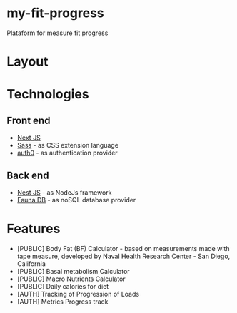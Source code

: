 # my-fit-progress
Plataform for measure fit progress

# Layout

# Technologies

## Front end
- <a href="https://nestjs.com/" target="_blank" rel="noopener noreferrer">Next JS</a>
- <a href="https://sass-lang.com/" target="_blank" rel="noopener noreferrer">Sass</a> - as CSS extension language
- <a href="https://manage.auth0.com/" target="_blank" rel="noopener noreferrer">auth0</a> - as authentication provider

## Back end
- <a href="https://docs.nestjs.com/" target="_blank" rel="noopener noreferrer">Nest JS</a> - as NodeJs framework
- <a href="https://docs.fauna.com/fauna/current/" target="_blank" rel="noopener noreferrer">Fauna DB</a> - as noSQL database provider

# Features

- [PUBLIC] Body Fat (BF) Calculator - based on measurements made with tape measure, developed by Naval Health Research Center - San Diego, California
- [PUBLIC] Basal metabolism Calculator
- [PUBLIC] Macro Nutrients Calculator
- [PUBLIC] Daily calories for diet
- [AUTH] Tracking of Progression of Loads
- [AUTH] Metrics Progress track